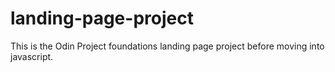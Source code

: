# landing-page-project

This is the Odin Project foundations landing page project before moving into javascript. 

